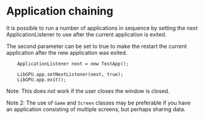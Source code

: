 # Application chaining

It is possible to run a number of applications in sequence by setting the next ApplicationListener to use after
the current application is exited.  

The second parameter can be set to true to make the restart the current application after the new application was exited.

        ApplicationListener next = new TestApp();

        LibGPU.app.setNextListener(next, true);
        LibGPU.app.exit();



Note: This does not work if the user closes the window is closed.

Note 2: The use of `Game` and `Screen` classes may be preferable if you have an application consisting of multiple screens, but perhaps sharing data.